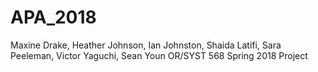# APA_2018
Maxine Drake, Heather Johnson, Ian Johnston, Shaida Latifi, Sara Peeleman, Victor Yaguchi, Sean Youn OR/SYST 568 Spring 2018 Project
